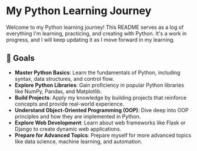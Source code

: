 # My Python Learning Journey

Welcome to my Python learning journey! This README serves as a log of everything I'm learning, practicing, and creating with Python. It's a work in progress, and I will keep updating it as I move forward in my learning.

## 🚀 Goals

- **Master Python Basics**: Learn the fundamentals of Python, including syntax, data structures, and control flow.
- **Explore Python Libraries**: Gain proficiency in popular Python libraries like NumPy, Pandas, and Matplotlib.
- **Build Projects**: Apply my knowledge by building projects that reinforce concepts and provide real-world experience.
- **Understand Object-Oriented Programming (OOP)**: Dive deep into OOP principles and how they are implemented in Python.
- **Explore Web Development**: Learn about web frameworks like Flask or Django to create dynamic web applications.
- **Prepare for Advanced Topics**: Prepare myself for more advanced topics like data science, machine learning, and automation.
